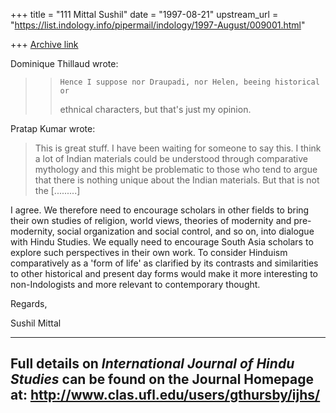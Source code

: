 +++
title = "111 Mittal Sushil"
date = "1997-08-21"
upstream_url = "https://list.indology.info/pipermail/indology/1997-August/009001.html"

+++
[Archive link](https://list.indology.info/pipermail/indology/1997-August/009001.html)



Dominique Thillaud wrote:

> > 	Hence I suppose nor Draupadi, nor Helen, beeing historical or
> > ethnical characters, but that's just my opinion.

Pratap Kumar wrote:

> This is great stuff.  I have been waiting for someone to say this. I 
> think a lot of Indian materials could be understood through  comparative 
> mythology and this might be problematic to those who tend to argue that 
> there is nothing unique about the Indian materials. But that is not the 
  [.........]

I agree. We therefore need to encourage scholars in other fields to bring
their own studies of religion, world views, theories of modernity and
pre-modernity, social organization and social control, and so on, into
dialogue with Hindu Studies. We equally need to encourage South Asia
scholars to explore such perspectives in their own work. To consider
Hinduism comparatively as a 'form of life' as clarified by its contrasts
and similarities to other historical and present day forms would make it
more interesting to non-Indologists and more relevant to contemporary
thought. 

Regards,

Sushil Mittal


------------------------------------------------------------------------
Full details on _International Journal of Hindu Studies_ can be found on
the Journal Homepage at:  <http://www.clas.ufl.edu/users/gthursby/ijhs/>
------------------------------------------------------------------------






